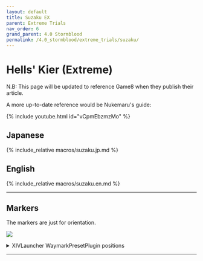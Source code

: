 ```yaml
---
layout: default
title: Suzaku EX
parent: Extreme Trials
nav_order: 6
grand_parent: 4.0 Stormblood
permalink: /4.0_stormblood/extreme_trials/suzaku/
---
```


# Hells' Kier (Extreme)

N.B: This page will be updated to reference Game8 when they publish their article.

A more up-to-date reference would be Nukemaru's guide:

{% include youtube.html id="vCpmEbzmzMo" %}

## Japanese

{% include_relative macros/suzaku.jp.md %}

## English

{% include_relative macros/suzaku.en.md %}

---

## Markers

The markers are just for orientation.

![]({{site.baseurl}}/images/4.0_stormblood/suzaku/markers.jpg)
<details markdown=block>
<summary>XIVLauncher WaymarkPresetPlugin positions</summary>

```json
{
  "Name":"Suzaku EX",
  "MapID":597,
  "A":{"X":100.0,"Y":0.0,"Z":81.5,"ID":0,"Active":true},
  "B":{"X":118.5,"Y":0.0,"Z":100.0,"ID":1,"Active":true},
  "C":{"X":100.0,"Y":0.0,"Z":118.5,"ID":2,"Active":true},
  "D":{"X":81.5,"Y":0.0,"Z":100.0,"ID":3,"Active":true},
  "One":{"X":0.0,"Y":0.0,"Z":0.0,"ID":4,"Active":false},
  "Two":{"X":0.0,"Y":0.0,"Z":0.0,"ID":5,"Active":false},
  "Three":{"X":0.0,"Y":0.0,"Z":0.0,"ID":6,"Active":false},
  "Four":{"X":0.0,"Y":0.0,"Z":0.0,"ID":7,"Active":false}
}
```

</details>

---

<script data-goatcounter="https://xivjpraids.goatcounter.com/count"
        async src="//gc.zgo.at/count.js"></script>
